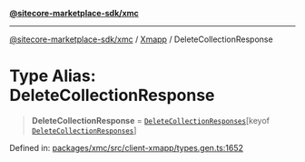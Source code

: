 [**@sitecore-marketplace-sdk/xmc**](../../../../README.md)

***

[@sitecore-marketplace-sdk/xmc](../../../../README.md) / [Xmapp](../README.md) / DeleteCollectionResponse

# Type Alias: DeleteCollectionResponse

> **DeleteCollectionResponse** = [`DeleteCollectionResponses`](DeleteCollectionResponses.md)\[keyof [`DeleteCollectionResponses`](DeleteCollectionResponses.md)\]

Defined in: [packages/xmc/src/client-xmapp/types.gen.ts:1652](https://github.com/Sitecore/marketplace-sdk/blob/047115917e8843232ba2a4ba284b67585698b1c5/packages/xmc/src/client-xmapp/types.gen.ts#L1652)
